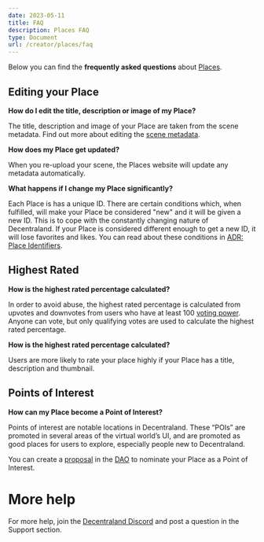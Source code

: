 ```yaml
---
date: 2023-05-11
title: FAQ
description: Places FAQ
type: Document
url: /creator/places/faq
---
```


Below you can find the **frequently asked questions** about [Places](https://places.decentraland.org/).

## Editing your Place

**How do I edit the title, description or image of my Place?**

The title, description and image of your Place are taken from the scene metadata. Find out more about editing the [scene metadata](https://docs.decentraland.org/creator/development-guide/scene-metadata/).

**How does my Place get updated?**

When you re-upload your scene, the Places website will update any metadata automatically.

**What happens if I change my Place significantly?**

Each Place is has a unique ID. There are certain conditions which, when fulfilled, will make your Place be considered "new" and it will be given a new ID. This is to cope with the constantly changing nature of Decentraland. If your Place is considered different enough to get a new ID, it will lose favorites and likes. You can read about these conditions in [ADR: Place Identifiers](https://adr.decentraland.org/adr/ADR-186).

## Highest Rated

**How is the highest rated percentage calculated?**

In order to avoid abuse, the highest rated percentage is calculated from upvotes and downvotes from users who have at least 100 [voting power](https://docs.decentraland.org/player/general/dao/dao-userguide/#voting-power). Anyone can vote, but only qualifying votes are used to calculate the highest rated percentage.

**How is the highest rated percentage calculated?**

Users are more likely to rate your place highly if your Place has a title, description and thumbnail.

## Points of Interest

**How can my Place become a Point of Interest?**

Points of interest are notable locations in Decentraland. These “POIs” are promoted in several areas of the virtual world’s UI, and are promoted as good places for users to explore, especially people new to Decentraland.

You can create a [proposal](https://docs.decentraland.org/player/general/dao/dao-userguide/#creating-a-proposal) in the [DAO](https://dao.decentraland.org/en/) to nominate your Place as a Point of Interest.

# More help

For more help, join the [Decentraland Discord](https://decentraland.org/discord) and post a question in the Support section.
